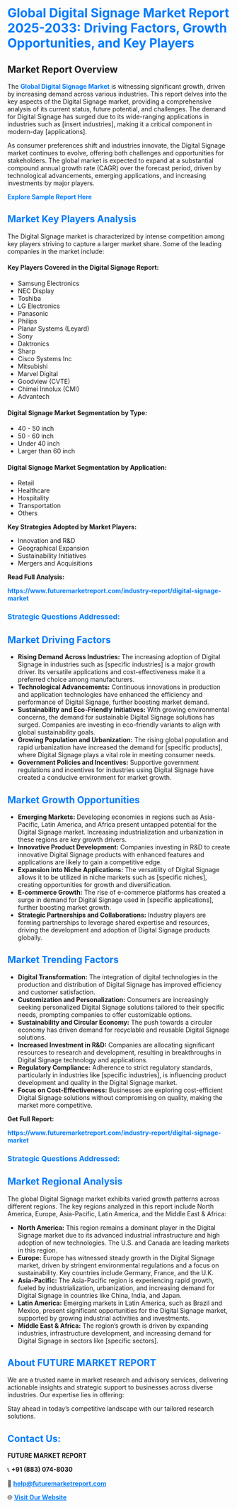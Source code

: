 <h1 style="color: #007BFF;">Global Digital Signage Market Report 2025-2033: Driving Factors, Growth Opportunities, and Key Players</h1>

<section id="overview">
<h2>Market Report Overview</h2>
<p>The <a href="https://www.futuremarketreport.com/industry-report/digital-signage-market" style="color: #007BFF; text-decoration: none;"><strong>Global Digital Signage Market</strong></a> is witnessing significant growth, driven by increasing demand across various industries. This report delves into the key aspects of the Digital Signage market, providing a comprehensive analysis of its current status, future potential, and challenges. The demand for Digital Signage has surged due to its wide-ranging applications in industries such as [insert industries], making it a critical component in modern-day [applications].</p>
<p>As consumer preferences shift and industries innovate, the Digital Signage market continues to evolve, offering both challenges and opportunities for stakeholders. The global market is expected to expand at a substantial compound annual growth rate (CAGR) over the forecast period, driven by technological advancements, emerging applications, and increasing investments by major players.</p>
</section>

<section id="overview">
<p><a href="https://www.futuremarketreport.com/request-sample/reportId=82159" style="color: #007BFF; text-decoration: none;"><strong>Explore Sample Report Here</strong></a></p>
</section>

<section id="key-players">
<h2 style="color: #007BFF;">Market Key Players Analysis</h2>
<p>The Digital Signage market is characterized by intense competition among key players striving to capture a larger market share. Some of the leading companies in the market include:</p>
<h4>Key Players Covered in the Digital Signage Report:</h4>
<ul><li>Samsung Electronics</li><li>NEC Display</li><li>Toshiba</li><li>LG Electronics</li><li>Panasonic</li><li>Philips</li><li>Planar Systems (Leyard)</li><li>Sony</li><li>Daktronics</li><li>Sharp</li><li>Cisco Systems Inc</li><li>Mitsubishi</li><li>Marvel Digital</li><li>Goodview (CVTE)</li><li>Chimei Innolux (CMI)</li><li>Advantech</li></ul>
<h4>Digital Signage Market Segmentation by Type:</h4>
<ul><li>40 - 50 inch</li><li>50 - 60 inch</li><li>Under 40 inch</li><li>Larger than 60 inch</li></ul>

<h4>Digital Signage Market Segmentation by Application:</h4>
<ul><li>Retail</li><li>Healthcare</li><li>Hospitality</li><li>Transportation</li><li>Others</li></ul>
<p><strong>Key Strategies Adopted by Market Players:</strong></p>
<ul>
<li>Innovation and R&D</li>
<li>Geographical Expansion</li>
<li>Sustainability Initiatives</li>
<li>Mergers and Acquisitions</li>
</ul>
</section>

<section>
<p><strong>Read Full Analysis: </strong></p><a href="https://www.futuremarketreport.com/industry-report/digital-signage-market" style="color: #007BFF; text-decoration: none;"><strong>https://www.futuremarketreport.com/industry-report/digital-signage-market</strong></a>
<h3 style="color: #007BFF;">Strategic Questions Addressed:</h3>
</section>

<section id="driving-factors">
<h2 style="color: #007BFF;">Market Driving Factors</h2>
<ul>
<li><strong>Rising Demand Across Industries:</strong> The increasing adoption of Digital Signage in industries such as [specific industries] is a major growth driver. Its versatile applications and cost-effectiveness make it a preferred choice among manufacturers.</li>
<li><strong>Technological Advancements:</strong> Continuous innovations in production and application technologies have enhanced the efficiency and performance of Digital Signage, further boosting market demand.</li>
<li><strong>Sustainability and Eco-Friendly Initiatives:</strong> With growing environmental concerns, the demand for sustainable Digital Signage solutions has surged. Companies are investing in eco-friendly variants to align with global sustainability goals.</li>
<li><strong>Growing Population and Urbanization:</strong> The rising global population and rapid urbanization have increased the demand for [specific products], where Digital Signage plays a vital role in meeting consumer needs.</li>
<li><strong>Government Policies and Incentives:</strong> Supportive government regulations and incentives for industries using Digital Signage have created a conducive environment for market growth.</li>
</ul>
</section>

<section id="growth-opportunities">
<h2 style="color: #007BFF;">Market Growth Opportunities</h2>
<ul>
<li><strong>Emerging Markets:</strong> Developing economies in regions such as Asia-Pacific, Latin America, and Africa present untapped potential for the Digital Signage market. Increasing industrialization and urbanization in these regions are key growth drivers.</li>
<li><strong>Innovative Product Development:</strong> Companies investing in R&D to create innovative Digital Signage products with enhanced features and applications are likely to gain a competitive edge.</li>
<li><strong>Expansion into Niche Applications:</strong> The versatility of Digital Signage allows it to be utilized in niche markets such as [specific niches], creating opportunities for growth and diversification.</li>
<li><strong>E-commerce Growth:</strong> The rise of e-commerce platforms has created a surge in demand for Digital Signage used in [specific applications], further boosting market growth.</li>
<li><strong>Strategic Partnerships and Collaborations:</strong> Industry players are forming partnerships to leverage shared expertise and resources, driving the development and adoption of Digital Signage products globally.</li>
</ul>
</section>

<section id="trending-factors">
<h2 style="color: #007BFF;">Market Trending Factors</h2>
<ul>
<li><strong>Digital Transformation:</strong> The integration of digital technologies in the production and distribution of Digital Signage has improved efficiency and customer satisfaction.</li>
<li><strong>Customization and Personalization:</strong> Consumers are increasingly seeking personalized Digital Signage solutions tailored to their specific needs, prompting companies to offer customizable options.</li>
<li><strong>Sustainability and Circular Economy:</strong> The push towards a circular economy has driven demand for recyclable and reusable Digital Signage solutions.</li>
<li><strong>Increased Investment in R&D:</strong> Companies are allocating significant resources to research and development, resulting in breakthroughs in Digital Signage technology and applications.</li>
<li><strong>Regulatory Compliance:</strong> Adherence to strict regulatory standards, particularly in industries like [specific industries], is influencing product development and quality in the Digital Signage market.</li>
<li><strong>Focus on Cost-Effectiveness:</strong> Businesses are exploring cost-efficient Digital Signage solutions without compromising on quality, making the market more competitive.</li>
</ul>
</section>

<section>
<p><strong>Get Full Report: </strong></p><a href="https://www.futuremarketreport.com/industry-report/digital-signage-market" style="color: #007BFF; text-decoration: none;"><strong>https://www.futuremarketreport.com/industry-report/digital-signage-market</strong></a>
<h3 style="color: #007BFF;">Strategic Questions Addressed:</h3>
</section>


<section id="regional-analysis">
<h2 style="color: #007BFF;">Market Regional Analysis</h2>
<p>The global Digital Signage market exhibits varied growth patterns across different regions. The key regions analyzed in this report include North America, Europe, Asia-Pacific, Latin America, and the Middle East & Africa:</p>
<ul>
<li><strong>North America:</strong> This region remains a dominant player in the Digital Signage market due to its advanced industrial infrastructure and high adoption of new technologies. The U.S. and Canada are leading markets in this region.</li>
<li><strong>Europe:</strong> Europe has witnessed steady growth in the Digital Signage market, driven by stringent environmental regulations and a focus on sustainability. Key countries include Germany, France, and the U.K.</li>
<li><strong>Asia-Pacific:</strong> The Asia-Pacific region is experiencing rapid growth, fueled by industrialization, urbanization, and increasing demand for Digital Signage in countries like China, India, and Japan.</li>
<li><strong>Latin America:</strong> Emerging markets in Latin America, such as Brazil and Mexico, present significant opportunities for the Digital Signage market, supported by growing industrial activities and investments.</li>
<li><strong>Middle East & Africa:</strong> The region’s growth is driven by expanding industries, infrastructure development, and increasing demand for Digital Signage in sectors like [specific sectors].</li>
</ul>
</section>

<footer>
<h2 style="color: #007BFF;">About FUTURE MARKET REPORT</h2>
<p>We are a trusted name in market research and advisory services, delivering actionable insights and strategic support to businesses across diverse industries. Our expertise lies in offering:</p>

<p>Stay ahead in today’s competitive landscape with our tailored research solutions.</p>

<h2 style="color: #007BFF;">Contact Us:</h2>
<p><strong>FUTURE MARKET REPORT</strong></p>
<p>📞 <strong>+91 (883) 074-8030</strong></p>
<p>📧 <strong><a href="mailto:help@futuremarketreport.com" style="color: #007BFF;">help@futuremarketreport.com</a></strong></p>
<p>🌐 <strong><a href="https://www.futuremarketreport.com/" style="color: #007BFF;">Visit Our Website</a></strong></p>
</footer>
